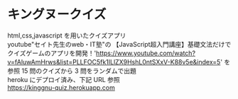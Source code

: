 # キングヌークイズ

html,css,javascript を用いたクイズアプリ<br>
youtube"セイト先生のweb・IT塾"の
【JavaScript超入門講座】基礎文法だけでクイズゲームのアプリを開発！'https://www.youtube.com/watch?v=fAluwAmHrws&list=PLLFOC5fk1ILlZX9HshL0ntSXxV-K88v5e&index=5'
を参照
15 問のクイズから 3 問をランダムで出題<br>
heroku にデプロイ済み、下記 URL 参照<br>
https://kinggnu-quiz.herokuapp.com
